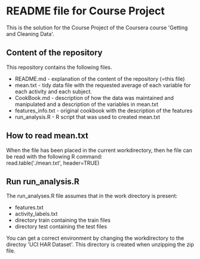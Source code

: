 # README file for Course Project

This is the solution for the Course Project of the Coursera course 'Getting and Cleaning Data'.

## Content of the repository

This repository contains the following files.

* README.md - explanation of the content of the repository (=this file)
* mean.txt - tidy data file with the requested average of each variable for each activity and each subject.
* CookBook.md - description of how the data was maintained and manipulated and a description of the variables in mean.txt
* features_info.txt - original cookbook with the description of the features
* run_analysis.R - R script that was used to created mean.txt

## How to read mean.txt
When the file has been placed in the current workdirectory, then he file 
can be read with the following R command:  
read.table('./mean.txt', header=TRUE)

## Run run_analysis.R
The run_analyses.R file assumes that in the work directory is present:
* features.txt
* activity_labels.txt
* directory train containing the train files
* directory test containing the test files

You can get a correct environment by changing the workdirectory to the directoy 'UCI HAR Dataset'. 
This directory is created when unzipping the zip file.

